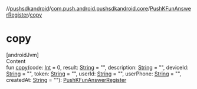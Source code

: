 //[pushsdkandroid](../../index.md)/[com.push.android.pushsdkandroid.core](../index.md)/[PushKFunAnswerRegister](index.md)/[copy](copy.md)



# copy  
[androidJvm]  
Content  
fun [copy](copy.md)(code: [Int](https://kotlinlang.org/api/latest/jvm/stdlib/kotlin/-int/index.html) = 0, result: [String](https://kotlinlang.org/api/latest/jvm/stdlib/kotlin/-string/index.html) = "", description: [String](https://kotlinlang.org/api/latest/jvm/stdlib/kotlin/-string/index.html) = "", deviceId: [String](https://kotlinlang.org/api/latest/jvm/stdlib/kotlin/-string/index.html) = "", token: [String](https://kotlinlang.org/api/latest/jvm/stdlib/kotlin/-string/index.html) = "", userId: [String](https://kotlinlang.org/api/latest/jvm/stdlib/kotlin/-string/index.html) = "", userPhone: [String](https://kotlinlang.org/api/latest/jvm/stdlib/kotlin/-string/index.html) = "", createdAt: [String](https://kotlinlang.org/api/latest/jvm/stdlib/kotlin/-string/index.html) = ""): [PushKFunAnswerRegister](index.md)  



